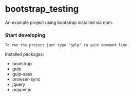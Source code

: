 # bootstrap_testing

An example project using bootstrap installed via npm.

### Start developing

    To run the project just type "gulp" in your command line.

Installed packages:

- bootstrap
- gulp
- gulp-sass
- browser-sync
- jquery
- popper.js
